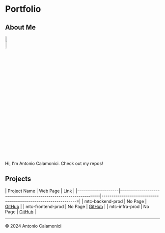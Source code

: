 # Portfolio

## About Me

<img src="https://avatars.githubusercontent.com/u/173971594?v=4" style="width: 10%; height: auto;">

Hi, I'm Antonio Calamonici. Check out my repos!

## Projects

| Project Name        |  Web Page                                                          | Link                                                             |
|---------------------|--------------------------------------------------------------------|-----------------------------------------------------------------=|
| mtc-backend-prod     |  No Page   | [GitHub]({repo_value.http-clone-url})    |
| mtc-frontend-prod     |  No Page   | [GitHub]({repo_value.http-clone-url})    |
| mtc-infra-prod     |  No Page   | [GitHub]({repo_value.http-clone-url})    |

---

© 2024 Antonio Calamonici
